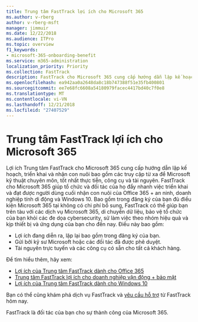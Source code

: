 ```yaml
---
title: Trung tâm FastTrack lợi ích cho Microsoft 365
ms.author: v-rberg
author: v-rberg-msft
manager: jimmuir
ms.date: 12/22/2018
ms.audience: ITPro
ms.topic: overview
f1_keywords:
- microsoft-365-onboarding-benefit
ms.service: m365-administration
localization_priority: Priority
ms.collection: FastTrack
description: FastTrack cho Microsoft 365 cung cấp hướng dẫn lập kế hoạch, triển khai và nhận con nuôi bao gồm các truy cập từ xa để Microsoft kỹ thuật chuyên môn, tốt nhất thực tiễn, công cụ và tài nguyên. FastTrack cho Microsoft 365 giúp tổ chức và đối tác của họ đẩy nhanh việc triển khai và đạt được người dùng cuối nhận con nuôi của Office 365, Windows 10, và tính di động doanh nghiệp + bảo mật.
ms.openlocfilehash: ea942aa0a2648da8c18b747388f51e35fb400801
ms.sourcegitcommit: ee7e68fc6608a54180979facec4417bd40c7f0e8
ms.translationtype: MT
ms.contentlocale: vi-VN
ms.lasthandoff: 12/21/2018
ms.locfileid: "27407529"
---
```

# <a name="fasttrack-center-benefit-for-microsoft-365"></a>Trung tâm FastTrack lợi ích cho Microsoft 365

Lợi ích Trung tâm FastTrack cho Microsoft 365 cung cấp hướng dẫn lập kế hoạch, triển khai và nhận con nuôi bao gồm các truy cập từ xa để Microsoft kỹ thuật chuyên môn, tốt nhất thực tiễn, công cụ và tài nguyên. FastTrack cho Microsoft 365 giúp tổ chức và đối tác của họ đẩy nhanh việc triển khai và đạt được người dùng cuối nhận con nuôi của Office 365 + an ninh, doanh nghiệp tính di động và Windows 10. Bao gồm trong đăng ký của bạn đủ điều kiện Microsoft 365 tại không có chi phí bổ sung, FastTrack có thể giúp bạn trên tàu với các dịch vụ Microsoft 365, di chuyển dữ liệu, bảo vệ tổ chức của bạn khỏi các đe dọa cybersecurity, sử làm việc theo nhóm hiệu quả và kịp thiết bị và ứng dụng của bạn cho đến nay. Điều này bao gồm:

- Lợi ích đang diễn ra, lặp lại bao gồm trong đăng ký của bạn.
- Gửi bởi kỹ sư Microsoft hoặc các đối tác đã được phê duyệt.
- Tài nguyên trực tuyến và các công cụ có sẵn cho tất cả khách hàng.
  
Để tìm hiểu thêm, hãy xem:

- [Lợi ích của Trung tâm FastTrack dành cho Office 365](https://go.microsoft.com/fwlink/?linkid=2044752) 
- [Trung tâm FastTrack lợi ích cho doanh nghiệp vận động + bảo mật](https://go.microsoft.com/fwlink/?linkid=2005312)
- [Lợi ích của Trung tâm FastTrack dành cho Windows 10](https://go.microsoft.com/fwlink/?linkid=2044661) 

Bạn có thể cũng khám phá dịch vụ FastTrack và [yêu cầu hỗ trợ](https://go.microsoft.com/fwlink/p/?LinkId=2003903) từ FastTrack hôm nay.

FastTrack là đối tác của bạn cho sự thành công của Microsoft 365.
  
  

 